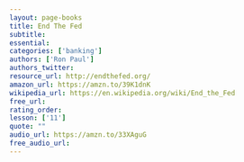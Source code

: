 ```yaml
---
layout: page-books
title: End The Fed
subtitle: 
essential: 
categories: ['banking']
authors: ['Ron Paul']
authors_twitter: 
resource_url: http://endthefed.org/
amazon_url: https://amzn.to/39K1dnK
wikipedia_url: https://en.wikipedia.org/wiki/End_the_Fed
free_url: 
rating_order: 
lesson: ['11']
quote: ""
audio_url: https://amzn.to/33XAguG
free_audio_url: 
---
```


